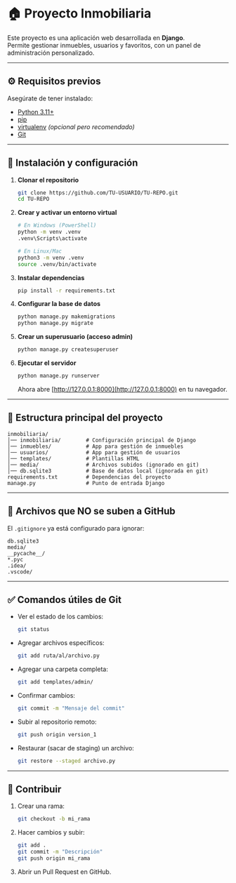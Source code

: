 
# 🏠 Proyecto Inmobiliaria

Este proyecto es una aplicación web desarrollada en **Django**.  
Permite gestionar inmuebles, usuarios y favoritos, con un panel de administración personalizado.

---

## ⚙️ Requisitos previos

Asegúrate de tener instalado:

- [Python 3.11+](https://www.python.org/downloads/)  
- [pip](https://pip.pypa.io/en/stable/installation/)  
- [virtualenv](https://virtualenv.pypa.io/) *(opcional pero recomendado)*  
- [Git](https://git-scm.com/)  

---

## 🚀 Instalación y configuración

1. **Clonar el repositorio**
   ```bash
   git clone https://github.com/TU-USUARIO/TU-REPO.git
   cd TU-REPO
   ```

2. **Crear y activar un entorno virtual**
   ```bash
   # En Windows (PowerShell)
   python -m venv .venv
   .venv\Scripts\activate

   # En Linux/Mac
   python3 -m venv .venv
   source .venv/bin/activate
   ```

3. **Instalar dependencias**
   ```bash
   pip install -r requirements.txt
   ```

4. **Configurar la base de datos**
   ```bash
   python manage.py makemigrations
   python manage.py migrate
   ```

5. **Crear un superusuario (acceso admin)**
   ```bash
   python manage.py createsuperuser
   ```

6. **Ejecutar el servidor**
   ```bash
   python manage.py runserver
   ```

   Ahora abre [http://127.0.0.1:8000](http://127.0.0.1:8000) en tu navegador.  

---

## 📂 Estructura principal del proyecto

```
inmobiliaria/
│── inmobiliaria/        # Configuración principal de Django
│── inmuebles/           # App para gestión de inmuebles
│── usuarios/            # App para gestión de usuarios
│── templates/           # Plantillas HTML
│── media/               # Archivos subidos (ignorado en git)
│── db.sqlite3           # Base de datos local (ignorada en git)
requirements.txt         # Dependencias del proyecto
manage.py                # Punto de entrada Django
```

---

## 🛑 Archivos que NO se suben a GitHub

El `.gitignore` ya está configurado para ignorar:

```
db.sqlite3
media/
__pycache__/
*.pyc
.idea/
.vscode/
```

---

## ✅ Comandos útiles de Git

- Ver el estado de los cambios:
  ```bash
  git status
  ```

- Agregar archivos específicos:
  ```bash
  git add ruta/al/archivo.py
  ```

- Agregar una carpeta completa:
  ```bash
  git add templates/admin/
  ```

- Confirmar cambios:
  ```bash
  git commit -m "Mensaje del commit"
  ```

- Subir al repositorio remoto:
  ```bash
  git push origin version_1
  ```

- Restaurar (sacar de staging) un archivo:
  ```bash
  git restore --staged archivo.py
  ```

---

## 👥 Contribuir

1. Crear una rama:
   ```bash
   git checkout -b mi_rama
   ```

2. Hacer cambios y subir:
   ```bash
   git add .
   git commit -m "Descripción"
   git push origin mi_rama
   ```

3. Abrir un Pull Request en GitHub.